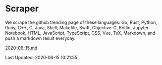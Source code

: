 # Scraper

We scrape the github trending page of these languages: Go, Rust, Python, Ruby, C++, C, Java, Shell, Makefile, Swift, Objective-C, Kotlin, Jupyter-Notebook, HTML, JavaScript, TypeScript, CSS, Vue, TeX, Markdown, and push a markdown result everyday.

[2020-06-15.md](https://github.com/yangwenmai/Scraper/blob/master/2020-06-15.md)

Last Updated: 2020-06-15 10:21:55